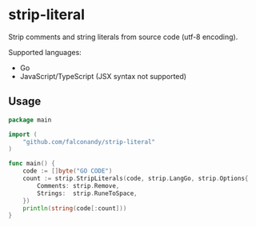 # strip-literal

Strip comments and string literals from source code (utf-8 encoding).

Supported languages:
* Go
* JavaScript/TypeScript (JSX syntax not supported)

## Usage

```go
package main

import (
	"github.com/falconandy/strip-literal"
)

func main() {
	code := []byte("GO CODE")
	count := strip.StripLiterals(code, strip.LangGo, strip.Options{
		Comments: strip.Remove,
		Strings:  strip.RuneToSpace,
	})
	println(string(code[:count]))
}
```